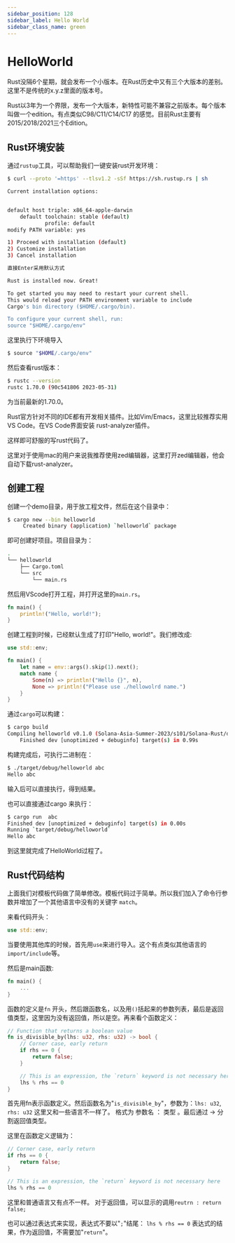 ```yaml
---
sidebar_position: 128
sidebar_label: Hello World
sidebar_class_name: green
---
```


# HelloWorld

Rust没隔6个星期，就会发布一个小版本。在Rust历史中又有三个大版本的差别。这里不是传统的x.y.z里面的版本号。

Rust以3年为一个界限，发布一个大版本，新特性可能不兼容之前版本。每个版本叫做一个edition。有点类似C98/C11/C14/C17 的感觉。目前Rust主要有2015/2018/2021三个Edition。

## Rust环境安装

通过`rustup`工具，可以帮助我们一键安装rust开发环境：

```bash
$ curl --proto '=https' --tlsv1.2 -sSf https://sh.rustup.rs | sh

Current installation options:


default host triple: x86_64-apple-darwin
    default toolchain: stable (default)
            profile: default
modify PATH variable: yes

1) Proceed with installation (default)
2) Customize installation
3) Cancel installation

直接Enter采用默认方式

Rust is installed now. Great!

To get started you may need to restart your current shell.
This would reload your PATH environment variable to include
Cargo's bin directory ($HOME/.cargo/bin).

To configure your current shell, run:
source "$HOME/.cargo/env"
```

这里执行下环境导入

```bash
$ source "$HOME/.cargo/env"
```

然后查看rust版本：

```bash
$ rustc --version
rustc 1.70.0 (90c541806 2023-05-31)
```

为当前最新的1.70.0。

Rust官方针对不同的IDE都有开发相关插件。比如Vim/Emacs，这里比较推荐实用VS Code。在VS Code界面安装 rust-analyzer插件。

这样即可舒服的写rust代码了。

这里对于使用mac的用户来说我推荐使用zed编辑器，这里打开zed编辑器，他会自动下载rust-analyzer。

## 创建工程

创建一个demo目录，用于放工程文件，然后在这个目录中：

```bash
$ cargo new --bin helloworld
     Created binary (application) `helloworld` package
```

即可创建好项目。项目目录为：

```bash
.
└── helloworld
    ├── Cargo.toml
    └── src
        └── main.rs
```

然后用VScode打开工程，并打开这里的`main.rs`。

```rs
fn main() {
    println!("Hello, world!");
}
```

创建工程到时候，已经默认生成了打印"Hello, world!"。我们修改成:

```rs
use std::env;

fn main() {
    let name = env::args().skip(1).next();
    match name {
        Some(n) => println!("Hello {}", n),
        None => println!("Please use ./hellowolrd name.")
    }
}
```

通过`cargo`可以构建：

```bash
$ cargo build
Compiling helloworld v0.1.0 (Solana-Asia-Summer-2023/s101/Solana-Rust/demo/helloworld)
    Finished dev [unoptimized + debuginfo] target(s) in 0.99s
```

构建完成后，可执行二进制在：

```bash
$ ./target/debug/helloworld abc
Hello abc
```

输入后可以直接执行，得到结果。

也可以直接通过cargo 来执行：

```bash
$ cargo run  abc
Finished dev [unoptimized + debuginfo] target(s) in 0.00s
Running `target/debug/helloworld`
Hello abc
```

到这里就完成了HelloWorld过程了。

## Rust代码结构

上面我们对模板代码做了简单修改。模板代码过于简单。所以我们加入了命令行参数并增加了一个其他语言中没有的关键字 `match`。

来看代码开头：

```rust
use std::env;
```

当要使用其他库的时候，首先用`use`来进行导入。这个有点类似其他语言的`import/include`等。

然后是main函数:

```rs
fn main() {
    ...
}
```

函数的定义是`fn` 开头，然后跟函数名，以及用`()`括起来的参数列表，最后是返回值类型，这里因为没有返回值，所以是空。再来看个函数定义：

```rs
// Function that returns a boolean value
fn is_divisible_by(lhs: u32, rhs: u32) -> bool {
    // Corner case, early return
    if rhs == 0 {
        return false;
    }

    // This is an expression, the `return` keyword is not necessary here
    lhs % rhs == 0
}
```

首先用fn表示函数定义。然后函数名为"`is_divisible_by`"，参数为：`lhs: u32`, `rhs: u32` 这里又和一些语言不一样了。 格式为 参数名 ： 类型 。最后通过 -> 分割返回值类型。

这里在函数定义逻辑为：

```rs
// Corner case, early return
if rhs == 0 {
    return false;
}

// This is an expression, the `return` keyword is not necessary here
lhs % rhs == 0
```

这里和普通语言又有点不一样。 对于返回值，可以显示的调用`reutrn : return false;`

也可以通过表达式来实现，表达式不要以"`;`"结尾： `lhs % rhs == 0` 表达式的结果，作为返回值，不需要加"`return`"。
